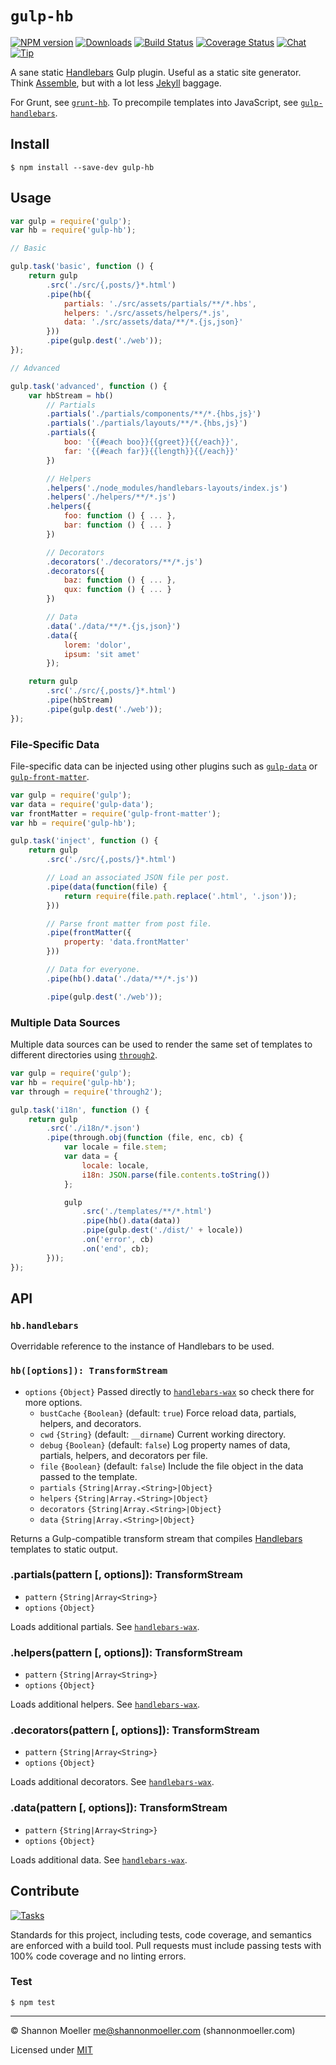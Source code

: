 # `gulp-hb`

[![NPM version][npm-img]][npm-url] [![Downloads][downloads-img]][npm-url] [![Build Status][travis-img]][travis-url] [![Coverage Status][coveralls-img]][coveralls-url] [![Chat][gitter-img]][gitter-url] [![Tip][amazon-img]][amazon-url]

A sane static [Handlebars][handlebars] Gulp plugin. Useful as a static site generator. Think [Assemble][assemble], but with a lot less [Jekyll][jekyll] baggage.

For Grunt, see [`grunt-hb`][grunt-hb]. To precompile templates into JavaScript, see [`gulp-handlebars`][gulp-handlebars].

## Install

    $ npm install --save-dev gulp-hb

## Usage

```js
var gulp = require('gulp');
var hb = require('gulp-hb');

// Basic

gulp.task('basic', function () {
    return gulp
        .src('./src/{,posts/}*.html')
        .pipe(hb({
            partials: './src/assets/partials/**/*.hbs',
            helpers: './src/assets/helpers/*.js',
            data: './src/assets/data/**/*.{js,json}'
        }))
        .pipe(gulp.dest('./web'));
});

// Advanced

gulp.task('advanced', function () {
    var hbStream = hb()
        // Partials
        .partials('./partials/components/**/*.{hbs,js}')
        .partials('./partials/layouts/**/*.{hbs,js}')
        .partials({
            boo: '{{#each boo}}{{greet}}{{/each}}',
            far: '{{#each far}}{{length}}{{/each}}'
        })

        // Helpers
        .helpers('./node_modules/handlebars-layouts/index.js')
        .helpers('./helpers/**/*.js')
        .helpers({
            foo: function () { ... },
            bar: function () { ... }
        })

        // Decorators
        .decorators('./decorators/**/*.js')
        .decorators({
            baz: function () { ... },
            qux: function () { ... }
        })

        // Data
        .data('./data/**/*.{js,json}')
        .data({
            lorem: 'dolor',
            ipsum: 'sit amet'
        });

    return gulp
        .src('./src/{,posts/}*.html')
        .pipe(hbStream)
        .pipe(gulp.dest('./web'));
});
```

### File-Specific Data

File-specific data can be injected using other plugins such as [`gulp-data`][gulp-data] or [`gulp-front-matter`][gulp-front-matter].

```js
var gulp = require('gulp');
var data = require('gulp-data');
var frontMatter = require('gulp-front-matter');
var hb = require('gulp-hb');

gulp.task('inject', function () {
    return gulp
        .src('./src/{,posts/}*.html')

        // Load an associated JSON file per post.
        .pipe(data(function(file) {
            return require(file.path.replace('.html', '.json'));
        }))

        // Parse front matter from post file.
        .pipe(frontMatter({
            property: 'data.frontMatter'
        }))

        // Data for everyone.
        .pipe(hb().data('./data/**/*.js'))

        .pipe(gulp.dest('./web'));
```

### Multiple Data Sources

Multiple data sources can be used to render the same set of templates to different directories using [`through2`][through2].

```js
var gulp = require('gulp');
var hb = require('gulp-hb');
var through = require('through2');

gulp.task('i18n', function () {
    return gulp
        .src('./i18n/*.json')
        .pipe(through.obj(function (file, enc, cb) {
            var locale = file.stem;
            var data = {
                locale: locale,
                i18n: JSON.parse(file.contents.toString())
            };

            gulp
                .src('./templates/**/*.html')
                .pipe(hb().data(data))
                .pipe(gulp.dest('./dist/' + locale))
                .on('error', cb)
                .on('end', cb);
        }));
});
```

## API

### `hb.handlebars`

Overridable reference to the instance of Handlebars to be used.

### `hb([options]): TransformStream`

- `options` `{Object}` Passed directly to [`handlebars-wax`][wax] so check there for more options.
  - `bustCache` `{Boolean}` (default: `true`) Force reload data, partials, helpers, and decorators.
  - `cwd` `{String}` (default: `__dirname`) Current working directory.
  - `debug` `{Boolean}` (default: `false`) Log property names of data, partials, helpers, and decorators per file.
  - `file` `{Boolean}` (default: `false`) Include the file object in the data passed to the template.
  - `partials` `{String|Array.<String>|Object}`
  - `helpers` `{String|Array.<String>|Object}`
  - `decorators` `{String|Array.<String>|Object}`
  - `data` `{String|Array.<String>|Object}`

Returns a Gulp-compatible transform stream that compiles [Handlebars][handlebars] templates to static output.

### .partials(pattern [, options]): TransformStream

- `pattern` `{String|Array<String>}`
- `options` `{Object}`

Loads additional partials. See [`handlebars-wax`][wax].

### .helpers(pattern [, options]): TransformStream

- `pattern` `{String|Array<String>}`
- `options` `{Object}`

Loads additional helpers. See [`handlebars-wax`][wax].

### .decorators(pattern [, options]): TransformStream

- `pattern` `{String|Array<String>}`
- `options` `{Object}`

Loads additional decorators. See [`handlebars-wax`][wax].

### .data(pattern [, options]): TransformStream

- `pattern` `{String|Array<String>}`
- `options` `{Object}`

Loads additional data. See [`handlebars-wax`][wax].

## Contribute

[![Tasks][waffle-img]][waffle-url]

Standards for this project, including tests, code coverage, and semantics are enforced with a build tool. Pull requests must include passing tests with 100% code coverage and no linting errors.

### Test

    $ npm test

----

© Shannon Moeller <me@shannonmoeller.com> (shannonmoeller.com)

Licensed under [MIT](http://shannonmoeller.com/mit.txt)

[assemble]: http://assemble.io/
[grunt-hb]: https://github.com/shannonmoeller/grunt-hb#usage
[gulp-data]: https://github.com/colynb/gulp-data#usage
[gulp-front-matter]: https://github.com/lmtm/gulp-front-matter#usage
[gulp-handlebars]: https://github.com/lazd/gulp-handlebars#usage
[handlebars]: https://github.com/wycats/handlebars.js#usage
[jekyll]: https://jekyllrb.com/
[through2]: https://github.com/rvagg/through2#api
[wax]: https://github.com/shannonmoeller/handlebars-wax#usage

[amazon-img]:    https://img.shields.io/badge/amazon-tip_jar-yellow.svg?style=flat-square
[amazon-url]:    https://www.amazon.com/gp/registry/wishlist/1VQM9ID04YPC5?sort=universal-price
[coveralls-img]: http://img.shields.io/coveralls/shannonmoeller/gulp-hb/master.svg?style=flat-square
[coveralls-url]: https://coveralls.io/r/shannonmoeller/gulp-hb
[downloads-img]: http://img.shields.io/npm/dm/gulp-hb.svg?style=flat-square
[gitter-img]:    http://img.shields.io/badge/gitter-join_chat-1dce73.svg?style=flat-square
[gitter-url]:    https://gitter.im/shannonmoeller/shannonmoeller
[npm-img]:       http://img.shields.io/npm/v/gulp-hb.svg?style=flat-square
[npm-url]:       https://npmjs.org/package/gulp-hb
[travis-img]:    http://img.shields.io/travis/shannonmoeller/gulp-hb.svg?style=flat-square
[travis-url]:    https://travis-ci.org/shannonmoeller/gulp-hb
[waffle-img]:    http://img.shields.io/github/issues/shannonmoeller/gulp-hb.svg?style=flat-square
[waffle-url]:    http://waffle.io/shannonmoeller/gulp-hb
